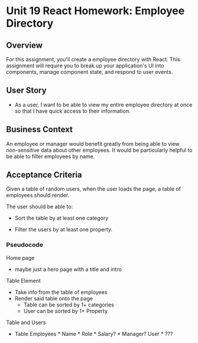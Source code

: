 # Unit 19 React Homework: Employee Directory

## Overview

For this assignment, you'll create a employee directory with React. This assignment will require you to break up your application's UI into components, manage component state, and respond to user events.

## User Story

* As a user, I want to be able to view my entire employee directory at once so that I have quick access to their information.

## Business Context

An employee or manager would benefit greatly from being able to view non-sensitive data about other employees. It would be particularly helpful to be able to filter employees by name.

## Acceptance Criteria

Given a table of random users, when the user loads the page, a table of employees should render. 

The user should be able to:

  * Sort the table by at least one category

  * Filter the users by at least one property.


### Pseudocode

Home page
  - maybe just a hero page with a title and intro

Table Element
  - Take info from the table of employees
  - Render said table onto the page
      * Table can be sorted by 1+ categories
      * User can be sorted by 1+ Property

Table and Users
  - Table
      Employees
        * Name
        * Role
        * Salary?
        * Manager?
      User
        * ???